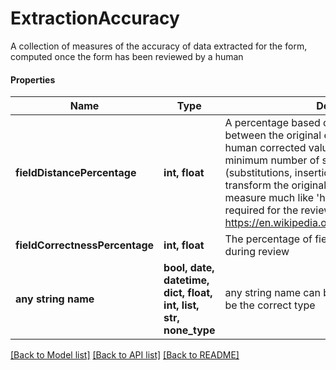 # ExtractionAccuracy

A collection of measures of the accuracy of data extracted for the form, computed once the form has been reviewed by a human

#### Properties
Name | Type | Description | Notes
------------ | ------------- | ------------- | -------------
**fieldDistancePercentage** | **int, float** | A percentage based on the Levenshtein Distance between the original extracted values and the human corrected values. Since it computes the minimum number of single-character edits (substitutions, insertions, deletions) required to transform the original to the reviewed, it acts as a measure much like &#x27;how much manual work was required for the review?&#x27; See https://en.wikipedia.org/wiki/Levenshtein_distance | 
**fieldCorrectnessPercentage** | **int, float** | The percentage of fields that were not changed during review | 
**any string name** | **bool, date, datetime, dict, float, int, list, str, none_type** | any string name can be used but the value must be the correct type | [optional]

[[Back to Model list]](../README.md#documentation-for-models) [[Back to API list]](../README.md#documentation-for-api-endpoints) [[Back to README]](../README.md)

